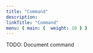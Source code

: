 ```yaml
---
title: "Command"
description:
linkTitle: "Command"
menu: { main: {  weight: 10 } }
---
```


TODO: Document command
